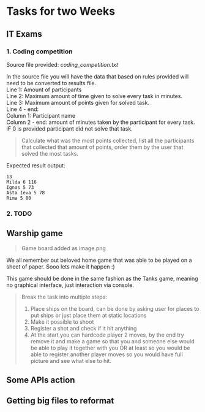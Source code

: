# Tasks for two Weeks

## IT Exams

### 1. Coding competition

Source file provided: <i>coding_competition.txt</i>

<span>In the source file you will have the data
that based on rules provided will need to be
converted to results file.</span>
<br />
<span>Line 1: Amount of participants</span> <br />
<span>Line 2: Maximum amount of time given to
solve every task in minutes.</span><br />
<span>Line 3: Maximum amount of points given for solved task.</span><br />
<span>Line 4 - end:</span><br />
<span>Column 1: Participant name</span><br />
<span>Column 2 - end: amount of minutes taken by
the participant for every task. IF 0 is provided
participant did not solve that task.</span><br />


> Calculate what was the most points collected,
> list all the participants that collected that amount of points,
> order them by the user that solved the most tasks.

Expected result output:

```
13
Milda 6 116
Ignas 5 73
Asta Ieva 5 78
Rima 5 80
```

### 2. TODO

## Warship game

> Game board added as image.png

We all remember out beloved home game that
was able to be played on a sheet of paper.
Sooo lets make it happen :)

<p>This game should be done in the same fashion as the Tanks 
game, meaning no graphical interface, just interaction 
via console.</p>

> Break the task into multiple steps:
> 1) Place ships on the board, can be done by asking user for places to put ships or just place them at static locations
> 2) Make it possible to shoot
> 3) Register a shot and check if it hit anything
> 4) At the start you can hardcode player 2 moves, by the end try remove it and make a game so that you and someone else
     would be able to play it together with you OR at least so you would be able to register another player moves so you
     would have full picture and see what else to hit.

## Some APIs action

## Getting big files to reformat

